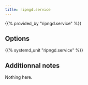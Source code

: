 ```yaml
---
title: ripngd.service
---
```


{{% provided_by "ripngd.service" %}}

## Options

{{% systemd_unit "ripngd.service" %}}

## Additionnal notes

Nothing here.